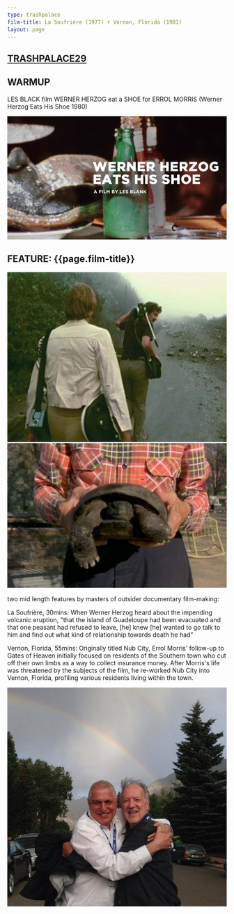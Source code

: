 ```yaml
---
type: trashpalace
film-title: La Soufrière (1977) + Vernon, Florida (1981)
layout: page
---
```


## [TRASHPALACE29]({{page.url}})

## WARMUP
 LES BLACK film WERNER HERZOG eat a SHOE for ERROL MORRIS (Werner Herzog Eats His Shoe 1980)

![warmupfilm](/images/trashpalace/TP29-warmup0.jpg)

## FEATURE: {{page.film-title}}

![poster](/images/trashpalace/TP29-0.jpg)
![poster](/images/trashpalace/TP29-1.jpg)

two mid length features by masters of outsider documentary film-making:

La Soufrière, 30mins: When Werner Herzog heard about the impending volcanic eruption, "that the island of Guadeloupe had been evacuated and that one peasant had refused to leave, [he] knew [he] wanted to go talk to him and find out what kind of relationship towards death he had"

Vernon, Florida, 55mins: Originally titled Nub City, Errol Morris' follow-up to Gates of Heaven initially focused on residents of the Southern town who cut off their own limbs as a way to collect insurance money. After Morris's life was threatened by the subjects of the film, he re-worked Nub City into Vernon, Florida, profiling various residents living within the town.


![poster](/images/trashpalace/TP29-2.jpg)




